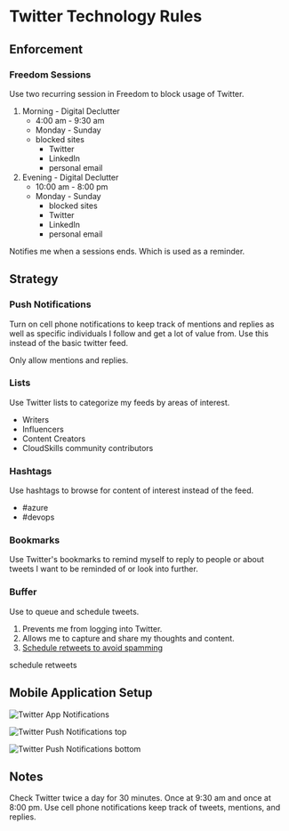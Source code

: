 # Twitter Technology Rules

## Enforcement

### Freedom Sessions

Use two recurring session in Freedom to block usage of Twitter.

1. Morning - Digital Declutter
    * 4:00 am - 9:30 am
    * Monday - Sunday
    * blocked sites
        * Twitter
        * LinkedIn
        * personal email
2. Evening - Digital Declutter
    * 10:00 am - 8:00 pm
    * Monday - Sunday
        * blocked sites
        * Twitter
        * LinkedIn
        * personal email

Notifies me when a sessions ends. Which is used as a reminder.

## Strategy

### Push Notifications

Turn on cell phone notifications to keep track of mentions and replies as well as specific individuals I follow and get a lot of value from. Use this instead of the basic twitter feed.

Only allow mentions and replies.

### Lists

Use Twitter lists to categorize my feeds by areas of interest.

* Writers
* Influencers
* Content Creators
* CloudSkills community contributors

### Hashtags

Use hashtags to browse for content of interest instead of the feed.

* #azure
* #devops

### Bookmarks

Use Twitter's bookmarks to remind myself to reply to people or about tweets I want to be reminded of or look into further.

### Buffer

Use to queue and schedule tweets.

1. Prevents me from logging into Twitter.
2. Allows me to capture and share my thoughts and content.
3. [Schedule retweets to avoid spamming](https://buffer.com/library/schedule-retweets)

schedule retweets

## Mobile Application Setup

![Twitter App Notifications](/images/iPhoneTwitterNotifications.png "Slack Do Not Disturb")

![Twitter Push Notifications top](/images/pushNotifications01.png "Slack Do Not Disturb")

![Twitter Push Notifications bottom](/images/pushNotifications02.png "Slack Do Not Disturb")

## Notes

Check Twitter twice a day for 30 minutes. Once at 9:30 am and once at 8:00 pm. Use cell phone notifications keep track of tweets, mentions, and replies.
